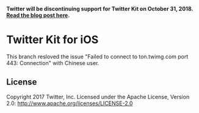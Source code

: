 **Twitter will be discontinuing support for Twitter Kit on October 31, 2018. [Read the blog post here](https://blog.twitter.com/developer/en_us/topics/tools/2018/discontinuing-support-for-twitter-kit-sdk.html).**

# Twitter Kit for iOS

This branch resloved the issue "Failed to connect to ton.twimg.com port 443: Connection" with Chinese user. 

## License

Copyright 2017 Twitter, Inc.
Licensed under the Apache License, Version 2.0: http://www.apache.org/licenses/LICENSE-2.0
